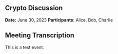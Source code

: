 ## Crypto Discussion
**Date:** June 30, 2023
**Participants:** Alice, Bob, Charlie

## Meeting Transcription
This is a test event.